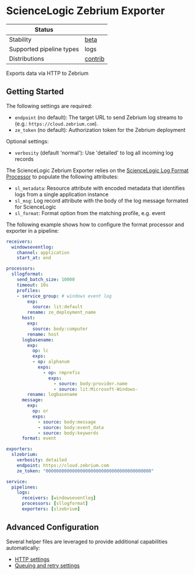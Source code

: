# ScienceLogic Zebrium Exporter

| Status                   |           |
| ------------------------ |-----------|
| Stability                | [beta]    |
| Supported pipeline types | logs      |
| Distributions            | [contrib] |

Exports data via HTTP to Zebrium

## Getting Started

The following settings are required:

- `endpoint` (no default): The target URL to send Zebrium log streams to (e.g.: `https://cloud.zebrium.com`).
- `ze_token` (no default): Authorization token for the Zebrium deployment

Optional settings:

- `verbosity` (default 'normal'): Use 'detailed' to log all incoming log records

The ScienceLogic Zebrium Exporter relies on the [ScienceLogic Log Format Processor](https://github.com/open-telemetry/opentelemetry-collector-contrib/processor/sllogformatprocessor/README.md)
to populate the following attributes:

- `sl_metadata`: Resource attribute with encoded metadata that identifies logs from a single application instance
- `sl_msg`: Log record attribute with the body of the log message formated for ScienceLogic
- `sl_format`: Format option from the matching profile, e.g. event

The following example shows how to configure the format processor and exporter in a pipeline:

```yaml
receivers:
  windowseventlog:
    channel: application
    start_at: end

processors:
  sllogformat:
    send_batch_size: 10000
    timeout: 10s
    profiles:
    - service_group: # windows event log
        exp:
          source: lit:default
        rename: ze_deployment_name
      host:
        exp:
          source: body:computer
        rename: host
      logbasename:
        exp:
          op: lc
          exps:
          - op: alphanum
            exps:
              - op: rmprefix
                exps:
                  - source: body:provider.name
                  - source: lit:Microsoft-Windows-
        rename: logbasename
      message:
        exp:
          op: or
          exps:
            - source: body:message
            - source: body:event_data
            - source: body:keywords
      format: event

exporters:
  slzebrium:
    verbosity: detailed
    endpoint: https://cloud.zebrium.com
    ze_token: "0000000000000000000000000000000000000000"

service:
  pipelines:
    logs:
      receivers: [windowseventlog]
      processors: [sllogformat]
      exporters: [slzebrium]
```

## Advanced Configuration

Several helper files are leveraged to provide additional capabilities automatically:

- [HTTP settings](https://github.com/open-telemetry/opentelemetry-collector/blob/main/config/confighttp/README.md)
- [Queuing and retry settings](https://github.com/open-telemetry/opentelemetry-collector/blob/main/exporter/exporterhelper/README.md)

[beta]:https://github.com/open-telemetry/opentelemetry-collector#beta
[contrib]:https://github.com/open-telemetry/opentelemetry-collector-releases/tree/main/distributions/otelcol-contrib
